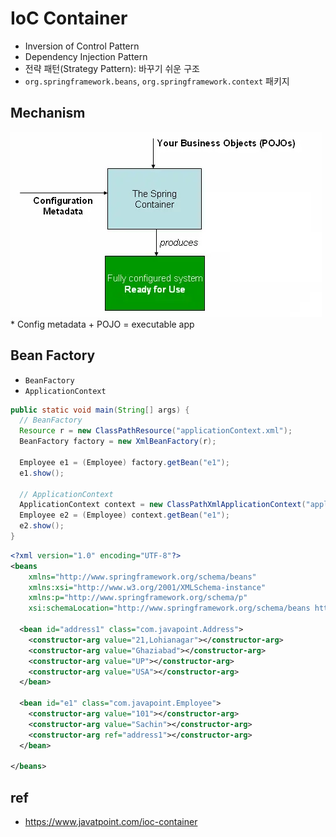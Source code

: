 # IoC Container
* Inversion of Control Pattern
* Dependency Injection Pattern
* 전략 패턴(Strategy Pattern): 바꾸기 쉬운 구조
* `org.springframework.beans`, `org.springframework.context` 패키지

## Mechanism
<img src="images/container-magic.webp" class="img" alt="Spring IoC container">
* Config metadata + POJO = executable app

## Bean Factory
* `BeanFactory`
* `ApplicationContext`

```java
public static void main(String[] args) {
  // BeanFactory
  Resource r = new ClassPathResource("applicationContext.xml");
  BeanFactory factory = new XmlBeanFactory(r);

  Employee e1 = (Employee) factory.getBean("e1");
  e1.show();

  // ApplicationContext
  ApplicationContext context = new ClassPathXmlApplicationContext("applicationContext.xml");
  Employee e2 = (Employee) context.getBean("e1");
  e2.show();
}
```

```xml
<?xml version="1.0" encoding="UTF-8"?>
<beans
	xmlns="http://www.springframework.org/schema/beans"
	xmlns:xsi="http://www.w3.org/2001/XMLSchema-instance"
	xmlns:p="http://www.springframework.org/schema/p"
	xsi:schemaLocation="http://www.springframework.org/schema/beans http://www.springframework.org/schema/beans/spring-beans-3.0.xsd">

  <bean id="address1" class="com.javapoint.Address">
    <constructor-arg value="21,Lohianagar"></constructor-arg>
    <constructor-arg value="Ghaziabad"></constructor-arg>
    <constructor-arg value="UP"></constructor-arg>
    <constructor-arg value="USA"></constructor-arg>
  </bean>

  <bean id="e1" class="com.javapoint.Employee">
    <constructor-arg value="101"></constructor-arg>
    <constructor-arg value="Sachin"></constructor-arg>
    <constructor-arg ref="address1"></constructor-arg>
  </bean>

</beans>
```

## ref
* https://www.javatpoint.com/ioc-container
